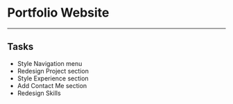 # Portfolio Website

---

## Tasks

- Style Navigation menu
- Redesign Project section
- Style Experience section
- Add Contact Me section
- Redesign Skills
